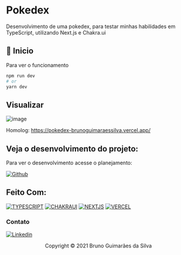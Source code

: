 # Pokedex
Desenvolvimento de uma pokedex, para testar minhas habilidades em TypeScript, utilizando Next.js e Chakra.ui

## 🔧 Inicio

Para ver o funcionamento

```bash
npm run dev
# or
yarn dev
```

## Visualizar
![image](https://user-images.githubusercontent.com/48717444/173210878-4b0fe9ad-a051-400a-96a3-624255a0116b.png)

Homolog: https://pokedex-brunoguimaraessilva.vercel.app/

## Veja o desenvolvimento do projeto:

Para ver o desenvolvimento acesse o planejamento:

[![Github](https://img.shields.io/badge/GitHub-100000?style=for-the-badge&logo=github&logoColor=white)](https://github.com/BrunoGuimaraesSilva/pokedex)

## Feito Com:

[![TYPESCRIPT](https://img.shields.io/badge/TypeScript-007ACC?style=for-the-badge&logo=typescript&logoColor=white)](https://www.typescriptlang.org/)
[![CHAKRAUI](https://img.shields.io/badge/Chakra--UI-319795?style=for-the-badge&logo=chakra-ui&logoColor=white)](https://chakra-ui.com/)
[![NEXTJS](https://img.shields.io/badge/next.js-000000?style=for-the-badge&logo=nextdotjs&logoColor=white)](https://nextjs.org/)
[![VERCEL](https://img.shields.io/badge/Vercel-000000?style=for-the-badge&logo=vercel&logoColor=white)](https://vercel.com/)


### Contato

[![Linkedin](https://img.shields.io/badge/LinkedIn-0077B5?style=for-the-badge&logo=linkedin&logoColor=white)](https://www.linkedin.com/in/bruno-webdev/)

<p align="center">Copyright © 2021 Bruno Guimarães da Silva</p>
